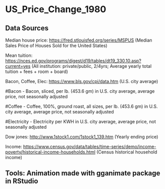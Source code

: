 # US_Price_Change_1980

## Data Sources
Median house price: https://fred.stlouisfed.org/series/MSPUS
(Median Sales Price of Houses Sold for the United States)

Mean tuition: https://nces.ed.gov/programs/digest/d19/tables/dt19_330.10.asp?current=yes
(All institution: private/public, 2/4yrs; Average yearly total tuition + fees + room + board)

Bacon, Coffee, Elec: https://www.bls.gov/cpi/data.htm (U.S. city average)

#Bacon - Bacon, sliced, per lb. (453.6 gm) in U.S. city average, average price, not seasonally adjusted				

#Coffee - Coffee, 100%, ground roast, all sizes, per lb. (453.6 gm) in U.S. city average, average price, not seasonally adjusted				

#Electricity - Electricity per KWH in U.S. city average, average price, not seasonally adjusted				

Dow jones: http://www.1stock1.com/1stock1_139.htm (Yearly ending price)

Income: https://www.census.gov/data/tables/time-series/demo/income-poverty/historical-income-households.html 
(Census historical household income)


## Tools: Animation made with gganimate package in RStudio
